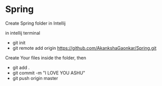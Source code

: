 # Spring

Create Spring folder in Intellij

in intellij terminal
  - git init 
  - git remote add origin https://github.com/AkankshaGaonkar/Spring.git
  
Create Your files inside the folder, then
  - git add .
  - git commit -m "I LOVE YOU ASHU"
  - git push origin master
